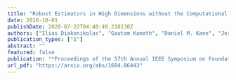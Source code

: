 ```yaml
---
title: "Robust Estimators in High Dimensions without the Computational Intractability"
date: 2016-10-01
publishDate: 2020-07-22T04:40:49.218130Z
authors: ["Ilias Diakonikolas", "Gautam Kamath", "Daniel M. Kane", "Jerry Li", "Ankur Moitra", "Alistair Stewart"]
publication_types: ["1"]
abstract: ""
featured: false
publication: "*Proceedings of the 57th Annual IEEE Symposium on Foundations of Computer Science* (FOCS 2016)"
url_pdf: "https://arxiv.org/abs/1604.06443"
---
```


